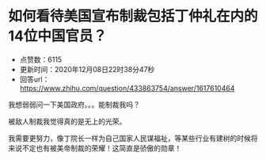 # 如何看待美国宣布制裁包括丁仲礼在内的14位中国官员？
- 点赞数：6115
- 更新时间：2020年12月08日22时38分47秒
- 回答url：https://www.zhihu.com/question/433863754/answer/1617610464
<body>
 <p data-pid="1yX2EUNb">我想弱弱问一下美国政府。。。能制裁我吗？</p>
 <p data-pid="G5jGWqtt">被敌人制裁我觉得真的是无上的光荣。</p>
 <p data-pid="8LTa6xS-">我需要更努力，像丁院长一样为自己国家人民谋福祉，等某些行业有建树的时候将来说不定也有被美帝制裁的荣耀！这简直是骄傲的勋章！</p>
</body>